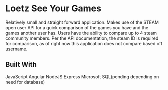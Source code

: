 # Loetz See Your Games

Relatively small and straight forward application. Makes use of the STEAM open user API for a quick comparison of the games you have and the games another user has.
Users have the ability to compare up to 4 steam community members.
Per the API documentation, the steam ID is required for comparison, as of right now this application does not compare based off username.
## Built With

JavaScript
Angular
NodeJS
Express
Microsoft SQL(pending depending on need for database)

